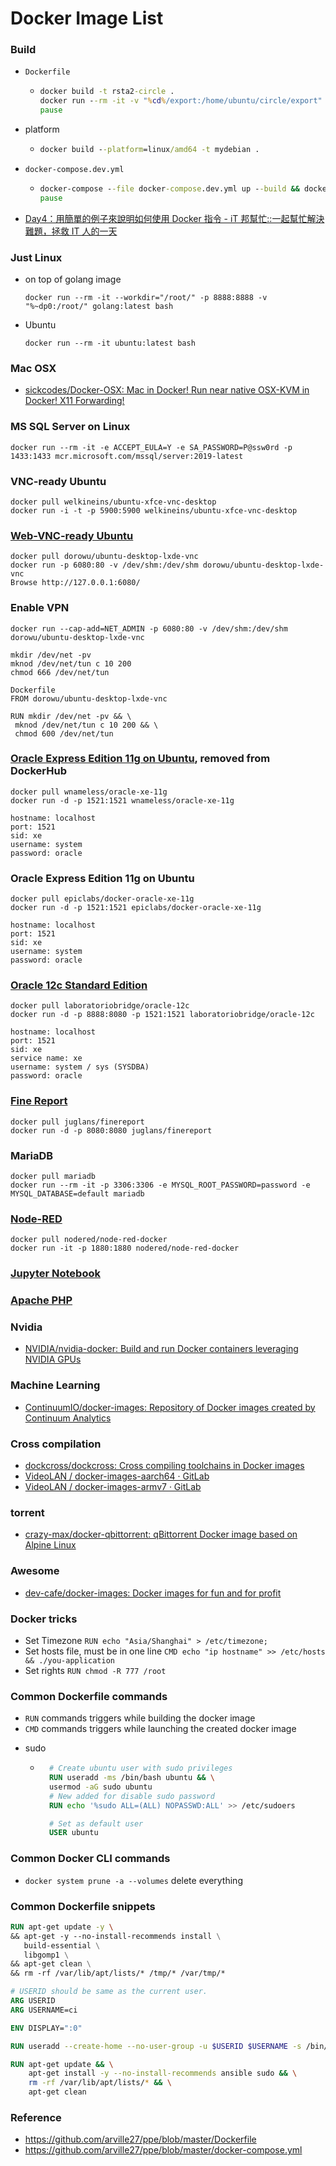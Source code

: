 Docker Image List
=================
### Build
- `Dockerfile`
  - ```bat
    docker build -t rsta2-circle .
    docker run --rm -it -v "%cd%/export:/home/ubuntu/circle/export" rsta2-circle
    pause
    ```
- platform
  - ```bat
    docker build --platform=linux/amd64 -t mydebian .
    ```
- `docker-compose.dev.yml`
  - ```bat
    docker-compose --file docker-compose.dev.yml up --build && docker-compose --file docker-compose.dev.yml down
    pause
    ```
- [Day4：用簡單的例子來說明如何使用 Docker 指令 - iT 邦幫忙::一起幫忙解決難題，拯救 IT 人的一天](https://ithelp.ithome.com.tw/articles/10190921)
### Just Linux
- on top of golang image
  ```
  docker run --rm -it --workdir="/root/" -p 8888:8888 -v "%~dp0:/root/" golang:latest bash
  ```
- Ubuntu
  ```
  docker run --rm -it ubuntu:latest bash
  ```

### Mac OSX
- [sickcodes/Docker-OSX: Mac in Docker! Run near native OSX-KVM in Docker! X11 Forwarding!](https://github.com/sickcodes/Docker-OSX)

### MS SQL Server on Linux
```
docker run --rm -it -e ACCEPT_EULA=Y -e SA_PASSWORD=P@ssw0rd -p 1433:1433 mcr.microsoft.com/mssql/server:2019-latest
```

### VNC-ready Ubuntu
```
docker pull welkineins/ubuntu-xfce-vnc-desktop
docker run -i -t -p 5900:5900 welkineins/ubuntu-xfce-vnc-desktop
```
### [Web-VNC-ready Ubuntu](https://github.com/fcwu/docker-ubuntu-vnc-desktop)
```
docker pull dorowu/ubuntu-desktop-lxde-vnc
docker run -p 6080:80 -v /dev/shm:/dev/shm dorowu/ubuntu-desktop-lxde-vnc
Browse http://127.0.0.1:6080/
```

### Enable VPN
````
docker run --cap-add=NET_ADMIN -p 6080:80 -v /dev/shm:/dev/shm dorowu/ubuntu-desktop-lxde-vnc

mkdir /dev/net -pv
mknod /dev/net/tun c 10 200
chmod 666 /dev/net/tun

Dockerfile
FROM dorowu/ubuntu-desktop-lxde-vnc

RUN mkdir /dev/net -pv && \
 mknod /dev/net/tun c 10 200 && \
 chmod 600 /dev/net/tun
````

### [Oracle Express Edition 11g on Ubuntu](https://github.com/wnameless/docker-oracle-xe-11g), removed from DockerHub
```
docker pull wnameless/oracle-xe-11g
docker run -d -p 1521:1521 wnameless/oracle-xe-11g

hostname: localhost
port: 1521
sid: xe
username: system
password: oracle
```

### Oracle Express Edition 11g on Ubuntu
```
docker pull epiclabs/docker-oracle-xe-11g
docker run -d -p 1521:1521 epiclabs/docker-oracle-xe-11g

hostname: localhost
port: 1521
sid: xe
username: system
password: oracle
```
### [Oracle 12c Standard Edition](https://hub.docker.com/r/laboratoriobridge/oracle-12c)
```
docker pull laboratoriobridge/oracle-12c
docker run -d -p 8888:8080 -p 1521:1521 laboratoriobridge/oracle-12c

hostname: localhost
port: 1521
sid: xe
service name: xe
username: system / sys (SYSDBA)
password: oracle
```

### [Fine Report](https://github.com/juglans/finereport)
```
docker pull juglans/finereport
docker run -d -p 8080:8080 juglans/finereport
```

### MariaDB
```
docker pull mariadb
docker run --rm -it -p 3306:3306 -e MYSQL_ROOT_PASSWORD=password -e MYSQL_DATABASE=default mariadb
```

### [Node-RED](https://nodered.org/)
```
docker pull nodered/node-red-docker
docker run -it -p 1880:1880 nodered/node-red-docker
````

### [Jupyter Notebook](https://github.com/dirkarnez/docker-jupyter-notebook)

### [Apache PHP](https://github.com/dirkarnez/docker-php-apache)

### Nvidia
- [NVIDIA/nvidia-docker: Build and run Docker containers leveraging NVIDIA GPUs](https://github.com/NVIDIA/nvidia-docker)

### Machine Learning
- [ContinuumIO/docker-images: Repository of Docker images created by Continuum Analytics](https://github.com/ContinuumIO/docker-images)

### Cross compilation
- [dockcross/dockcross: Cross compiling toolchains in Docker images](https://github.com/dockcross/dockcross)
- [VideoLAN / docker-images-aarch64 · GitLab](https://code.videolan.org/videolan/docker-images-aarch64)
- [VideoLAN / docker-images-armv7 · GitLab](https://code.videolan.org/videolan/docker-images-armv7)

### torrent
- [crazy-max/docker-qbittorrent: qBittorrent Docker image based on Alpine Linux](https://github.com/crazy-max/docker-qbittorrent)

### Awesome
- [dev-cafe/docker-images: Docker images for fun and for profit](https://github.com/dev-cafe/docker-images)

### Docker tricks
- Set Timezone `RUN echo "Asia/Shanghai" > /etc/timezone;` 
- Set hosts file, must be in one line `CMD echo "ip hostname" >> /etc/hosts && ./you-application`
- Set rights `RUN chmod -R 777 /root`

### Common Dockerfile commands
* `RUN` commands triggers while building the docker image
* `CMD` commands triggers while launching the created docker image
- sudo
	- ```Dockerfile
		# Create ubuntu user with sudo privileges
		RUN useradd -ms /bin/bash ubuntu && \
		usermod -aG sudo ubuntu
		# New added for disable sudo password
		RUN echo '%sudo ALL=(ALL) NOPASSWD:ALL' >> /etc/sudoers

		# Set as default user
		USER ubuntu
		```
### Common Docker CLI commands
 - `docker system prune -a --volumes` delete everything
 
### Common Dockerfile snippets
```Dockerfile
RUN apt-get update -y \ 
&& apt-get -y --no-install-recommends install \
   build-essential \
   libgomp1 \
&& apt-get clean \
&& rm -rf /var/lib/apt/lists/* /tmp/* /var/tmp/*
```
```Dockerfile
# USERID should be same as the current user.
ARG USERID
ARG USERNAME=ci

ENV DISPLAY=":0"

RUN useradd --create-home --no-user-group -u $USERID $USERNAME -s /bin/bash && adduser $USERNAME sudo

RUN apt-get update && \
	apt-get install -y --no-install-recommends ansible sudo && \
	rm -rf /var/lib/apt/lists/* && \
    apt-get clean 
```

### Reference
- https://github.com/arville27/ppe/blob/master/Dockerfile
- https://github.com/arville27/ppe/blob/master/docker-compose.yml
